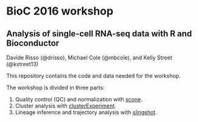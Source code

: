 # BioC 2016 workshop
## Analysis of single-cell RNA-seq data with R and Bioconductor
Davide Risso (@drisso), Michael Cole (@mbcole), and Kelly Street (@kstreet13)

This repository contains the code and data needed for the workshop.

The workshop is divided in three parts:

1. Quality control (QC) and normalization with [scone](https://github.com/YosefLab/scone).
2. Cluster analysis with [clusterExperiment](https://github.com/epurdom/clusterExperiment).
3. Lineage inference and trajectory analysis with [slingshot](https://github.com/kstreet13/slingshot).

